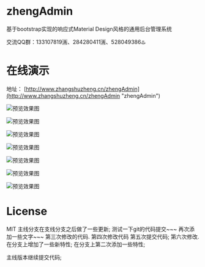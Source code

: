# zhengAdmin

基于bootstrap实现的响应式Material Design风格的通用后台管理系统

交流QQ群：133107819🈵、284280411🈵、528049386♨️

# 在线演示

地址： [http://www.zhangshuzheng.cn/zhengAdmin](http://www.zhangshuzheng.cn/zhengAdmin "zhengAdmin")


![预览效果图](src/resources/images/zheng-upms-theme.png)

![预览效果图](src/resources/images/zheng-cms-theme.png)

![预览效果图](src/resources/images/zheng-pay-theme.png)

![预览效果图](src/resources/images/zheng-ucenter-theme.png)

![预览效果图](src/resources/images/zheng-oss-theme.png)

![预览效果图](src/resources/images/zheng-cms-theme-m1.png)

![预览效果图](src/resources/images/zheng-cms-theme-m2.png)

# License
  MIT
  主线分支在支线分支之后做了一些更新;
  测试一下git的代码提交~~~
  再次添加一些文字~~~
第三次修改的代码.
第四次修改代码
第五次提交代码;
第六次修改.
在分支上增加了一些新特性;
在分支上第二次添加一些特性;

主线版本继续提交代码;